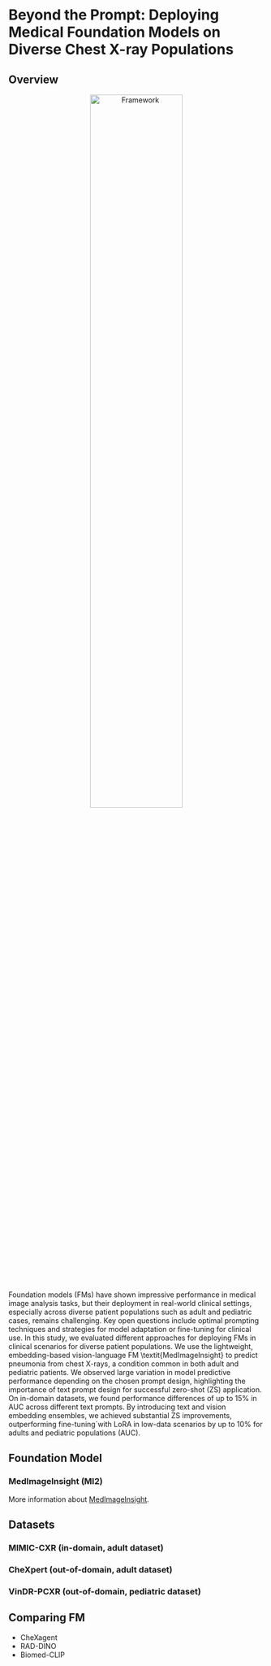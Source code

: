 
# Beyond the Prompt: Deploying Medical Foundation Models on Diverse Chest X-ray Populations

## Overview


<p align="center">
  <a href="URL_OF_THE_WORK" target="_blank">
    <img src="figures/Fig1_Framework.png" alt="Framework" width="60%">
  </a>
</p>


Foundation models (FMs) have shown impressive performance in medical image analysis tasks, but their deployment in real-world clinical settings, especially across diverse patient populations such as adult and pediatric cases, remains challenging. Key open questions include optimal prompting techniques and strategies for model adaptation or fine-tuning for clinical use. In this study, we evaluated different approaches for deploying FMs in clinical scenarios for diverse patient populations. We use the lightweight, embedding-based vision-language FM \textit{MedImageInsight} to predict pneumonia from chest X-rays, a condition common in both adult and pediatric patients.
We observed large variation in model predictive performance depending on the chosen prompt design, highlighting the importance of text prompt design for successful zero-shot (ZS) application. On in-domain datasets, we found performance differences of up to 15\% in AUC across different text prompts. By introducing text and vision embedding ensembles, we achieved substantial ZS improvements, outperforming fine-tuning´with LoRA in low-data scenarios by up to 10\% for adults and pediatric populations (AUC).  

## Foundation Model
### MedImageInsight (MI2)
More information about [MedImageInsight](https://arxiv.org/abs/2410.06542).

## Datasets

### MIMIC-CXR (in-domain, adult dataset)
### CheXpert (out-of-domain, adult dataset)
### VinDR-PCXR (out-of-domain, pediatric dataset)

## Comparing FM
* CheXagent
* RAD-DINO
* Biomed-CLIP





